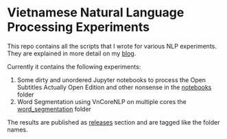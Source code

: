 # Vietnamese Natural Language Processing Experiments

This repo contains all the scripts that I wrote for various NLP experiments. They are
explained in more detail on my [blog](https://devintdha.github.io/projects/).

Currently it contains the following experiments:

1. Some dirty and unordered Jupyter notebooks to process the Open Subtitles Actually
   Open Edition and other nonsense in the [notebooks](/notebooks) folder
2. Word Segmentation using VnCoreNLP on multiple cores the [word_segmentation](/word_segmentation)
   folder

The results are published as [releases](/releases) section and are tagged like the
folder names.
